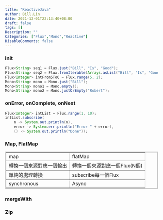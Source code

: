 ```yaml
---
title: "ReactiveJava"
author: Bill.Lin
date: 2021-12-01T22:13:40+08:00
draft: false
tags: []
Description: ""
Categories: ["Flux","Mono","Reactive"]
DisableComments: false
---
```


### init

```java
Flux<String> seq1 = Flux.just("Bill", "Is", "Good");
Flux<String> seq2 = Flux.fromIterable(Arrays.asList("Bill", "Is", "Good"));
Flux<Integer> intFrom5To6 = Flux.range(5, 2); 
Mono<String> mono = Mono.just("Bill");
Mono<String> mono1 = Mono.empty(); 
Mono<String> mono2 = Mono.justOrEmpty("Robert"); 

```

### onError, onComplete, onNext

```java
Flux<Integer> intList = Flux.range(1, 10);
intList.subscribe(
    n -> System.out.println(n),
    error -> System.err.println("Error " + error),
    () -> System.out.println("Done"));
```

### Map, FlatMap

<table  style="border:3px #cccccc solid;" cellpadding="10"; border="1"; text-align="center">
    <tr>
        <td>map</td>
        <td>flatMap</td>
    </tr>
    <tr>
        <td>轉換一個來源對應一個輸出</td>
        <td>轉換一個來源對應一個Flux(N個)</td>
    </tr>
    <tr>
        <td>單純的處理轉換</td>
        <td>subscribe每一個Flux</td>
    </tr>
    <tr>
        <td>synchronous</td>
        <td>Async</td>
    </tr>

</table>

### mergeWith

### Zip

```java
	
	
	
```

